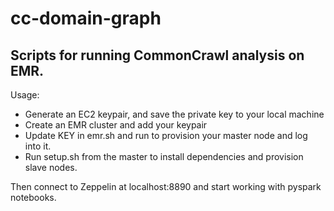 # cc-domain-graph
## Scripts for running CommonCrawl analysis on EMR.

Usage:

- Generate an EC2 keypair, and save the private key to your local machine
- Create an EMR cluster and add your keypair
- Update KEY in emr.sh and run to provision your master node and log into it.
- Run setup.sh from the master to install dependencies and provision slave nodes.

Then connect to Zeppelin at localhost:8890 and start working with pyspark notebooks.
